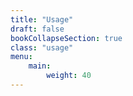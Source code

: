 ```yaml
---
title: "Usage"
draft: false
bookCollapseSection: true
class: "usage"
menu:
    main:
        weight: 40
---
```

